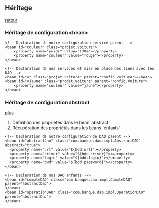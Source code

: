 ## Héritage

[retour](https://github.com/grouault/spring-tutorial/blob/master/spring-contexte/notes/balise-attributs-xml/configuration-xml.md)

### Héritage de configuration &lt;bean&gt;
    <!-- Declaration de notre configuration service parent -->
    <bean id="couleur" class="projet.voiture">
        <property name="poids" value="1300"></property>
        <property name="couleur" value="rouge"></property>
    </bean>	

    <!-- Declaration de nos services et mise en place des liens avec les DAO -->
    <bean id="v" class="projet.voiture" parent="config.Voiture"></bean>
    <bean id="vJaune" class="projet.voiture" parent="config.Voiture">
        <property name="couleur" value="jaune"></property>
    </bean>

### Héritage de configuration abstract

[plus](https://github.com/grouault/spring-tutorial/tree/master/spring-contexte/en07.spring.xml)

1. Définition des propriétés dans le bean 'abstract'.
2. Récupération des propriétés dans les beans 'enfants'
 <!-- -->
 
    <!-- Declaration de notre configuration de DAO parent -->
    <bean id="abstractDao" class="com.banque.dao.impl.AbstractDAO" abstract="true">
      <property name="url" value="${bdd.url}"></property>
      <property name="driver" value="${bdd.driver}"></property>
      <property name="login" value="${bdd.login}"></property>
      <property name="pwd" value="${bdd.password}"></property>
    </bean>
    
    <!-- Declaration de nos DAO enfants -->
    <bean id="compteDAO" class="com.banque.dao.impl.CompteDAO" parent="abstractDao">
    </bean>
    <bean id="operationDAO" class="com.banque.dao.impl.OperationDAO" parent="abstractDao">
    </bean>
